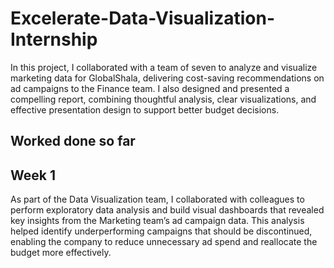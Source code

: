 # Excelerate-Data-Visualization-Internship
In this project, I collaborated with a team of seven to analyze and visualize marketing data for GlobalShala, delivering cost-saving recommendations on ad campaigns to the Finance team. I also designed and presented a compelling report, combining thoughtful analysis, clear visualizations, and effective presentation design to support better budget decisions.  

## Worked done so far
## Week 1
As part of the Data Visualization team, I collaborated with colleagues to perform exploratory data analysis and build visual dashboards that revealed key insights from the Marketing team’s ad campaign data. This analysis helped identify underperforming campaigns that should be discontinued, enabling the company to reduce unnecessary ad spend and reallocate the budget more effectively.
